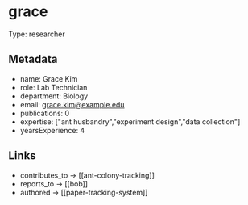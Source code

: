 # grace

Type: researcher

## Metadata

- name: Grace Kim
- role: Lab Technician
- department: Biology
- email: grace.kim@example.edu
- publications: 0
- expertise: ["ant husbandry","experiment design","data collection"]
- yearsExperience: 4

## Links

- contributes_to -> [[ant-colony-tracking]]
- reports_to -> [[bob]]
- authored -> [[paper-tracking-system]]
